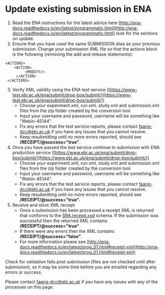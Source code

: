 # Update existing submission in ENA
1. Read the ENA instructions for the latest advice here 
[http://ena-docs.readthedocs.io/en/latest/programmatic.html](http://ena-docs.readthedocs.io/en/latest/programmatic.html) 
look for the sections on update.
2. Ensure that you have used the same SUBMISSION alias as your previous 
submission.  Change your submission XML file so that the actions block is 
the following (removing the add and release statements):

```
<ACTIONS>
    <ACTION>
         <MODIFY/>
     </ACTION>
 </ACTIONS>
```

3. Verify XML validity using the ENA test service 
([https://www-test.ebi.ac.uk/ena/submit/drop-box/submit/](https://www-test.ebi.ac.uk/ena/submit/drop-box/submit/))
    * Choose your experiment.xml, run.xml, study.xml and submission.xml files 
    from the zip folder created by the conversion tool.
    * Input your username and password, username will be something like "Webin-45144".
    * Fix any errors that the test service reports, please contact 
    [faang-dcc@ebi.ac.uk](mailto:faang-dcc@ebi.ac.uk) if you have any issues 
    that you cannot resolve.
    * Keep resubmitting until no more errors reported, should see **/RECEIPT/@success="true"**.
4. Once you have passed the test service continue to submission with ENA 
production service ([https://www.ebi.ac.uk/ena/submit/drop-box/submit/](https://www.ebi.ac.uk/ena/submit/drop-box/submit/))
    * Choose your experiment.xml, run.xml, study.xml and submission.xml files 
    from the zip folder created by the conversion tool.
    * Input your username and password, username will be something like 
    "Webin-45144".
    * Fix any errors that the test service reports, please contact 
    [faang-dcc@ebi.ac.uk](mailto:faang-dcc@ebi.ac.uk) if you have any issues 
    that you cannot resolve.
    * Keep resubmitting until no more errors reported, should see **/RECEIPT/@success="true".**
5. Receive and store XML receipt
    * Once a submission has been processed a receipt XML is returned that 
    conforms to the [SRA.receipt.xsd](ftp://ftp.sra.ebi.ac.uk/meta/xsd/latest/SRA.receipt.xsd) schema.
    If the submission was successful then the returned XML contains **/RECEIPT/@success="true"**.
    * If there were any errors then the XML contains **/RECEIPT/@success="false"**.
    * For more information please see 
    [http://ena-docs.readthedocs.io/en/latest/prog_01.html#receipt-xml](http://ena-docs.readthedocs.io/en/latest/prog_01.html#receipt-xml)
    
Check for validation fails post submission (files are not checked until 
after submission), so it may be some time before you are emailed regarding any 
errors or success.

Please contact [faang-dcc@ebi.ac.uk](mailto:faang-dcc@ebi.ac.uk) if you have 
any issues with any of the processes on this page.